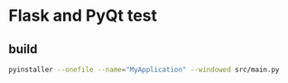 # Flask and PyQt test
## build
```bash
pyinstaller --onefile --name="MyApplication" --windowed src/main.py
```
